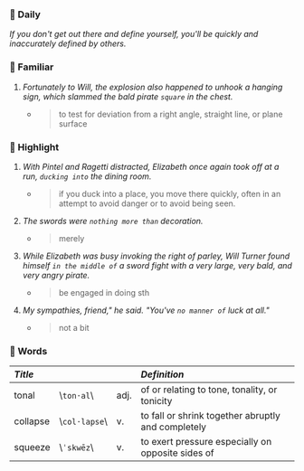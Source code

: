 ### :cherries: Daily
*If you don't get out there and define yourself, you'll be quickly and inaccurately defined by others.*
### :watermelon: Familiar
1. *Fortunately to Will, the explosion also happened to unhook a hanging sign, which slammed the bald pirate `square` in the chest.*
   * > to test for deviation from a right angle, straight line, or plane surface
### :tangerine: Highlight
1. *With Pintel and Ragetti distracted, Elizabeth once again took off at a run, `ducking into` the dining room.*
   * > if you duck into a place, you move there quickly, often in an attempt to avoid danger or to avoid being seen.
2. *The swords were `nothing more than` decoration.*
   * > merely
3. *While Elizabeth was busy invoking the right of parley, Will Turner found himself `in the middle of` a sword fight with a very large, very bald, and very angry pirate.*
   * > be engaged in doing sth
4. *My sympathies, friend," he said. "You've `no manner of` luck at all."*
   * > not a bit
### :grapes: Words
|*Title*|||*Definition*|
|:-----|:-----|:-----|:-----|
|tonal| \\`ton·al`\\ |adj.|of or relating to tone, tonality, or tonicity|
|collapse| \\`col·lapse`\\ |v.|to fall or shrink together abruptly and completely|
|squeeze| \\`ˈskwēz`\\ |v.|to exert pressure especially on opposite sides of|
